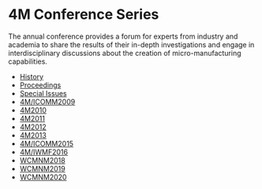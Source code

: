 # 4M Conference Series

The annual conference provides a forum for experts from industry and academia to share the results of their in-depth investigations and engage in interdisciplinary discussions about the creation of micro-manufacturing capabilities.


<div class=" terms title-terms">
    <ul class="links inline in-links">
        <li><a href="./conference/2012/History_4M_Conference_Series.html">History</a></li>
        <li><a href="./content/4M-conference-series.html">Proceedings</a></li>  
        <li><a href="./content/Special-Issues.html">Special Issues</a></li>
        <li><a href="./conference/2009.html">4M/ICOMM2009</a></li>
        <li><a href="./conference/2010.html">4M2010</a></li>
        <li><a href="./conference/2011.html">4M2011</a></li>
        <li><a href="./conference/2012.html">4M2012</a></li>
        <li><a href="./conference/2013.html">4M2013</a></li>
        <li><a href="./conference/2015.html">4M/ICOMM2015</a></li>
        <li><a href="./conference/2016.html">4M/IWMF2016</a></li>
        <li><a href="./conference/2018.html">WCMNM2018</a></li>
        <li><a href="./conference/2019.html">WCMNM2019</a></li>
        <li><a href="./conference/2020.html">WCMNM2020</a></li>
    </ul>
</div>